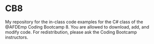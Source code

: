 # CB8
My repository for the in-class code examples for the C# class of the @AFDEmp Coding Bootcamp 8. You are allowed to download, add,  and modify code. For redistribution, please ask the Coding Bootcamp instructors.
